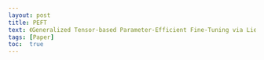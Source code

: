```yaml
---
layout: post
title: PEFT
text: 《Generalized Tensor-based Parameter-Efficient Fine-Tuning via Lie Group Transformations》
tags: [Paper]
toc:  true
---
```

